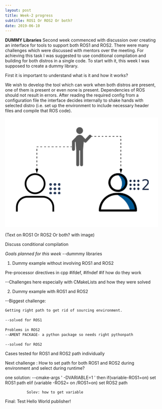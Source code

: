 ```yaml
---
layout: post
title: Week-2 progress
subtitle: ROS1 Or ROS2 Or both?
date: 2019-06-10
---
```

**DUMMY Libraries**
Second week commenced with discussion over creating an interface for tools to support both ROS1 and ROS2. There were many challenges which were discussed with mentors over the meeting. For achieving this task I was suggested to use conditional compilation and building for both distros in a single code. To start with it, this week I was supposed to create a dummy library.

First it is important to understand what is it and how it works?
 
We wish to develop the tool which can work when both distros are present, one of them is present or even none is present. Dependencies of ROS should not result in errors. After reading the required config from a configuration file the interface decides internally to shake hands with selected distro (i.e. set up the environment to include necessary header files and compile that ROS code).

 
![link-tool](../img/ROS1-ROS2.png)



(Text on ROS1 Or ROS2 Or both? with image)

Discuss conditional compilation

*Goals planned for this week*
--dummmy libraries

1. Dummy example without involving ROS1 and ROS2

Pre-processor directives in cpp
#ifdef, #ifndef #if how do they work

--Challenges here especially with CMakeLists and how they were solved


2. Dummy example with ROS1 and ROS2

--Biggest challenge:
    
    Getting right path to get rid of sourcing environment.
    
    --solved for ROS1
    
    Problems in ROS2
    --AMENT PACKAGE- a python package so needs right pythonpath
    
    --solved for ROS2
    
  Cases tested for ROS1 and ROS2 path individually
  
  Next challenge : How to set path for both ROS1 and ROS2 during environment and select during runtime?
  
  one solution: --cmake-args ' -DVARIABLE=1 '
                  then if(variable-ROS1=on)
                          set ROS1 path
                       elif (variable -ROS2= on /ROS1=on)
                           set ROS2 path
  
              Solev: how to get variable
      
  Final: Test Hello World publisher!
